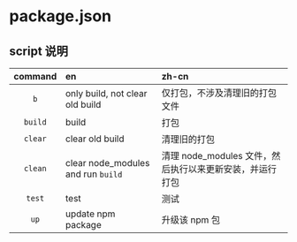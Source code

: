 # package.json

## script 说明

| command | en                                 | zh-cn                                                    |
| :-----: | :--------------------------------- | :------------------------------------------------------- |
|   `b`   | only build, not clear old build    | 仅打包，不涉及清理旧的打包文件                           |
| `build` | build                              | 打包                                                     |
| `clear` | clear old build                    | 清理旧的打包                                             |
| `clean` | clear node_modules and run `build` | 清理 node_modules 文件，然后执行以来更新安装，并运行打包 |
| `test`  | test                               | 测试                                                     |
|  `up`   | update npm package                 | 升级该 npm 包                                            |
